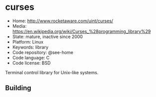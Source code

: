 # curses

- Home: http://www.rocketaware.com/uint/curses/
- Media: https://en.wikipedia.org/wiki/Curses_%28programming_library%29
- State: mature, inactive since 2000
- Platform: Linux
- Keywords: library
- Code repository: @see-home
- Code language: C
- Code license: BSD

Terminal control library for Unix-like systems.

## Building
